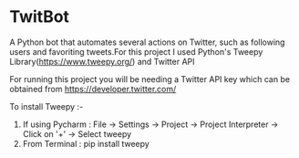 # TwitBot
A Python bot that automates several actions on Twitter, such as following users and favoriting tweets.For this project I used Python's
Tweepy Library(https://www.tweepy.org/) and Twitter API

For running this project you will be needing a Twitter API key which can be obtained from https://developer.twitter.com/

To install Tweepy :-
1) If using Pycharm : File -> Settings -> Project -> Project Interpreter -> Click on '+' -> Select tweepy
2) From Terminal : pip install tweepy

